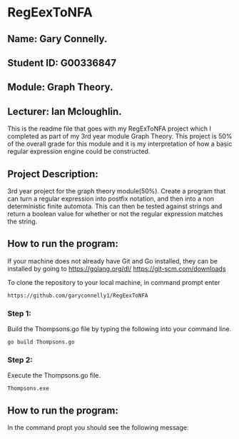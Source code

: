 # RegEexToNFA
## Name: Gary Connelly.
## Student ID: G00336847
## Module: Graph Theory.
## Lecturer: Ian Mcloughlin.

This is the readme file that goes with my RegExToNFA project which I completed as part of my 3rd year module Graph Theory. This project is 50% of the overall grade for this module and it is my interpretation of how a basic regular expression engine could be constructed.

## Project Description:
3rd year project for the graph theory module(50%). Create a program that can turn a regular expression into postfix notation, and then into a non deterministic finite automota. This can then be tested against strings and return a boolean value for whether or not the regular expression matches the string.

## How to run the program:
If your machine does not already have Git and Go installed, they can be installed by going to 
 https://golang.org/dl/
 https://git-scm.com/downloads
 
 To clone the repository to your local machine, in command prompt enter
 ```
 https://github.com/garyconnelly1/RegEexToNFA
 ```
 ### Step 1:
Build the Thompsons.go file by typing the following into your command line.
```
go build Thompsons.go
```

### Step 2:
Execute the Thompsons.go file.
```
Thompsons.exe
```

## How to run the program:
In the command propt you should see the following message:



